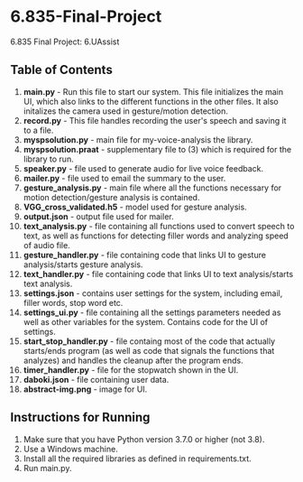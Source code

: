 # 6.835-Final-Project
6.835 Final Project: 6.UAssist
## Table of Contents

1. **main.py** - Run this file to start our system. This file initializes the main UI, which also links to the different functions in the other files. It also initalizes the camera used in gesture/motion detection.
2. **record.py** - This file handles recording the user's speech and saving it to a file.
3. **myspsolution.py** - main file for my-voice-analysis the library.
4. **myspsolution.praat** - supplementary file to (3) which is required for the library to run.
5. **speaker.py** - file used to generate audio for live voice feedback.
6. **mailer.py** - file used to email the summary to the user.
7. **gesture_analysis.py** - main file where all the functions necessary for motion detection/gesture analysis is contained.
8. **VGG_cross_validated.h5** - model used for gesture analysis.
9. **output.json** - output file used for mailer.
10. **text_analysis.py** - file containing all functions used to convert speech to text, as well as functions for detecting filler words and analyzing speed of audio file.
11. **gesture_handler.py** - file containing code that links UI to gesture analysis/starts gesture analysis.
12. **text_handler.py** - file containing code that links UI to text analysis/starts text analysis.
13. **settings.json** - contains user settings for the system, including email, filler words, stop word etc.
14. **settings_ui.py** - file containing all the settings parameters needed as well as other variables for the system. Contains code for the UI of settings.
15. **start_stop_handler.py** - file containg most of the code that actually starts/ends program (as well as code that signals the functions that analyzes) and handles the cleanup after the program ends.
16. **timer_handler.py** - file for the stopwatch shown in the UI.
17. **daboki.json** - file containing user data.
18. **abstract-img.png** - image for UI.

## Instructions for Running
1. Make sure that you have Python version 3.7.0 or higher (not 3.8).
2. Use a Windows machine.
3. Install all the required libraries as defined in requirements.txt.
4. Run main.py.
